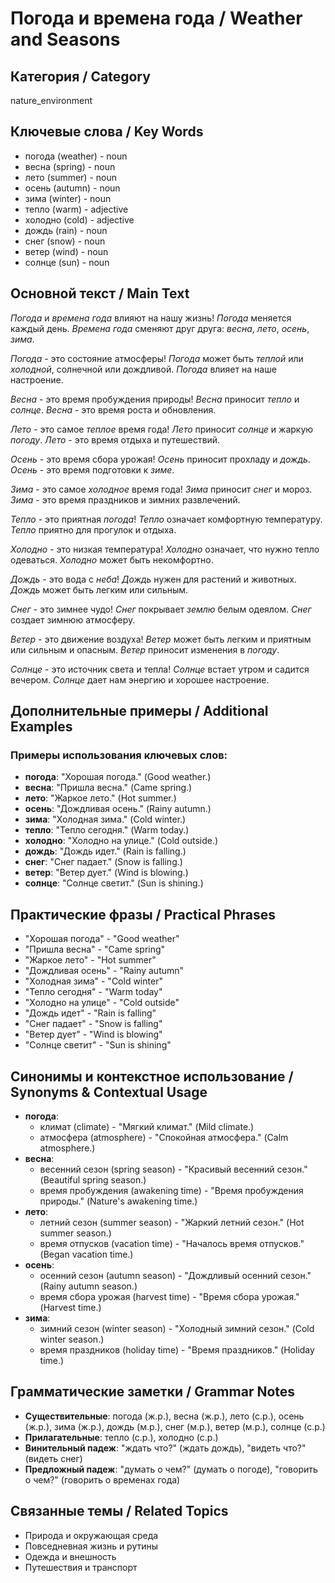# Погода и времена года / Weather and Seasons

## Категория / Category
nature_environment


## Ключевые слова / Key Words
- погода (weather) - noun
- весна (spring) - noun
- лето (summer) - noun
- осень (autumn) - noun
- зима (winter) - noun
- тепло (warm) - adjective
- холодно (cold) - adjective
- дождь (rain) - noun
- снег (snow) - noun
- ветер (wind) - noun
- солнце (sun) - noun

## Основной текст / Main Text

*Погода* и *времена года* влияют на нашу жизнь! *Погода* меняется каждый день. *Времена года* сменяют друг друга: *весна*, *лето*, *осень*, *зима*.

*Погода* - это состояние атмосферы! *Погода* может быть *теплой* или *холодной*, солнечной или дождливой. *Погода* влияет на наше настроение.

*Весна* - это время пробуждения природы! *Весна* приносит *тепло* и *солнце*. *Весна* - это время роста и обновления.

*Лето* - это самое *теплое* время года! *Лето* приносит *солнце* и жаркую *погоду*. *Лето* - это время отдыха и путешествий.

*Осень* - это время сбора урожая! *Осень* приносит прохладу и *дождь*. *Осень* - это время подготовки к *зиме*.

*Зима* - это самое *холодное* время года! *Зима* приносит *снег* и мороз. *Зима* - это время праздников и зимних развлечений.

*Тепло* - это приятная *погода*! *Тепло* означает комфортную температуру. *Тепло* приятно для прогулок и отдыха.

*Холодно* - это низкая температура! *Холодно* означает, что нужно тепло одеваться. *Холодно* может быть некомфортно.

*Дождь* - это вода с *неба*! *Дождь* нужен для растений и животных. *Дождь* может быть легким или сильным.

*Снег* - это зимнее чудо! *Снег* покрывает *землю* белым одеялом. *Снег* создает зимнюю атмосферу.

*Ветер* - это движение воздуха! *Ветер* может быть легким и приятным или сильным и опасным. *Ветер* приносит изменения в *погоду*.

*Солнце* - это источник света и тепла! *Солнце* встает утром и садится вечером. *Солнце* дает нам энергию и хорошее настроение.

## Дополнительные примеры / Additional Examples

### Примеры использования ключевых слов:
- **погода**: "Хорошая погода." (Good weather.)
- **весна**: "Пришла весна." (Came spring.)
- **лето**: "Жаркое лето." (Hot summer.)
- **осень**: "Дождливая осень." (Rainy autumn.)
- **зима**: "Холодная зима." (Cold winter.)
- **тепло**: "Тепло сегодня." (Warm today.)
- **холодно**: "Холодно на улице." (Cold outside.)
- **дождь**: "Дождь идет." (Rain is falling.)
- **снег**: "Снег падает." (Snow is falling.)
- **ветер**: "Ветер дует." (Wind is blowing.)
- **солнце**: "Солнце светит." (Sun is shining.)

## Практические фразы / Practical Phrases

- "Хорошая погода" - "Good weather"
- "Пришла весна" - "Came spring"
- "Жаркое лето" - "Hot summer"
- "Дождливая осень" - "Rainy autumn"
- "Холодная зима" - "Cold winter"
- "Тепло сегодня" - "Warm today"
- "Холодно на улице" - "Cold outside"
- "Дождь идет" - "Rain is falling"
- "Снег падает" - "Snow is falling"
- "Ветер дует" - "Wind is blowing"
- "Солнце светит" - "Sun is shining"

## Синонимы и контекстное использование / Synonyms & Contextual Usage

- **погода**: 
  - климат (climate) - "Мягкий климат." (Mild climate.)
  - атмосфера (atmosphere) - "Спокойная атмосфера." (Calm atmosphere.)
- **весна**: 
  - весенний сезон (spring season) - "Красивый весенний сезон." (Beautiful spring season.)
  - время пробуждения (awakening time) - "Время пробуждения природы." (Nature's awakening time.)
- **лето**: 
  - летний сезон (summer season) - "Жаркий летний сезон." (Hot summer season.)
  - время отпусков (vacation time) - "Началось время отпусков." (Began vacation time.)
- **осень**: 
  - осенний сезон (autumn season) - "Дождливый осенний сезон." (Rainy autumn season.)
  - время сбора урожая (harvest time) - "Время сбора урожая." (Harvest time.)
- **зима**: 
  - зимний сезон (winter season) - "Холодный зимний сезон." (Cold winter season.)
  - время праздников (holiday time) - "Время праздников." (Holiday time.)

## Грамматические заметки / Grammar Notes

- **Существительные**: погода (ж.р.), весна (ж.р.), лето (с.р.), осень (ж.р.), зима (ж.р.), дождь (м.р.), снег (м.р.), ветер (м.р.), солнце (с.р.)
- **Прилагательные**: тепло (с.р.), холодно (с.р.)
- **Винительный падеж**: "ждать что?" (ждать дождь), "видеть что?" (видеть снег)
- **Предложный падеж**: "думать о чем?" (думать о погоде), "говорить о чем?" (говорить о временах года)

## Связанные темы / Related Topics

- Природа и окружающая среда
- Повседневная жизнь и рутины
- Одежда и внешность
- Путешествия и транспорт
